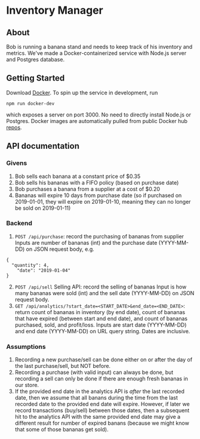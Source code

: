 # Inventory Manager

## About

Bob is running a banana stand and needs to keep track of his inventory and metrics.
We've made a Docker-containerized service with Node.js server and Postgres database.

## Getting Started

Download [Docker](https://hub.docker.com/search?q=&type=edition&offering=community). To spin up the service in development, run
```
npm run docker-dev
```
which exposes a server on port 3000. No need to directly install Node.js or Postgres. Docker images are automatically pulled from public Docker hub [repos](https://cloud.docker.com/u/sgoldber61/repository/list).

## API documentation

### Givens
1. Bob sells each banana at a constant price of $0.35
2. Bob sells his bananas with a FIFO policy (based on purchase date)
3. Bob purchases a banana from a supplier at a cost of $0.20
4. Bananas will expire 10 days from purchase date (so if purchased on 2019-01-01, they will
expire on 2019-01-10, meaning they can no longer be sold on 2019-01-11)

### Backend
1. `POST /api/purchase`: record the purchasing of bananas from supplier
Inputs are number of bananas (int) and the purchase date (YYYY-MM-DD) on JSON request body, e.g.
```
{
  "quantity": 4,
	"date": "2019-01-04"
}
```
2. `POST /api/sell` Selling API: record the selling of bananas
Input is how many bananas were sold (int) and the sell date (YYYY-MM-DD) on JSON request body.
3. `GET /api/analytics/?start_date=<START_DATE>&end_date=<END_DATE>`: return count of bananas in inventory (by end date), count of bananas that have expired (between start and end date), and count of bananas purchased, sold, and profit/loss.
Inputs are start date (YYYY-MM-DD) and end date (YYYY-MM-DD) on URL query string. Dates are inclusive.

### Assumptions
1. Recording a new purchase/sell can be done either on or after the day of the last purchase/sell, but NOT before.
2. Recording a purchase (with valid input) can always be done, but recording a sell can only be done if there are enough fresh bananas in our store.
3. If the provided end date in the analytics API is _after_ the last recorded date, then we assume that all banans during the time from the last recorded date to the provided end date will expire. However, if later we record transactions (buy/sell) between those dates, then a subsequent hit to the analytics API with the same provided end date may give a different result for number of expired banans (because we might know that some of those bananas get sold).

